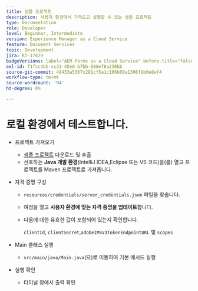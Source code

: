 ```yaml
---
title: 샘플 프로젝트
description: 사용자 환경에서 가져오고 실행할 수 있는 샘플 프로젝트
type: Documentation
role: Developer
level: Beginner, Intermediate
version: Experience Manager as a Cloud Service
feature: Document Services
topic: Development
jira: KT-17479
badgeVersions: label="AEM Forms as a Cloud Service" before-title="false"
exl-id: f1fcc4bb-cc31-45e8-b7bb-688ef6a236bb
source-git-commit: 48433a5367c281cf5a1c106b08a1306f1b0e8ef4
workflow-type: tm+mt
source-wordcount: '94'
ht-degree: 0%

---
```


# 로컬 환경에서 테스트합니다.

* 프로젝트 가져오기

   * [샘플 프로젝트](./assets/formsdocumentservices.zip) 다운로드 및 추출
   * 선호하는 **Java 개발 환경**(IntelliJ IDEA,Eclipse 또는 VS 코드)을(를) 열고 프로젝트를 Maven 프로젝트로 가져옵니다.
* 자격 증명 구성

   * `resources/credentials/server_credentials.json` 파일을 찾습니다.
   * 여정을 열고 **사용자 환경에 맞는 자격 증명을 업데이트**&#x200B;합니다.
   * 다음에 대한 유효한 값이 포함되어 있는지 확인합니다.

     `clientId`, `clientSecret`,`adobeIMSV3TokenEndpointURL` 및
     `scopes`

* Main 클래스 실행

   * `src/main/java/Main.java`(으)로 이동하여 기본 메서드 실행

* 실행 확인
   * 터미널 창에서 출력 확인
